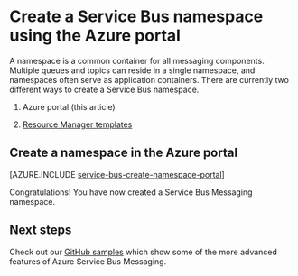 <properties
   pageTitle="Create a Service Bus namespace in the Azure portal | Azure"
   description="How to create a Service Bus namespace using the Azure portal."
   services="service-bus"
   documentationCenter=".net"
   authors="jtaubensee"
   manager="timlt"
    editor=""/>

<tags
    ms.service="service-bus"
    ms.devlang="tbd"
    ms.topic="get-started-article"
    ms.tgt_pltfrm="dotnet"
    ms.workload="na"
    ms.date="11/30/2016"
    ms.author="jotaub"/>

# Create a Service Bus namespace using the Azure portal
A namespace is a common container for all messaging components. Multiple queues and topics can reside in a single namespace, and namespaces often serve as application containers. There are currently two different ways to create a Service Bus namespace.

1.	Azure portal (this article)

2.	[Resource Manager templates][create-namespace-using-arm]

## Create a namespace in the Azure portal

[AZURE.INCLUDE [service-bus-create-namespace-portal](../../includes/service-bus-create-namespace-portal.md)]

Congratulations! You have now created a Service Bus Messaging namespace.

## Next steps

Check out our [GitHub samples][github-samples] which show some of the more advanced features of Azure Service Bus Messaging.

[create-namespace-using-arm]: /documentation/articles/service-bus-resource-manager-overview/
[github-samples]: https://github.com/Azure-Samples/azure-servicebus-messaging-samples